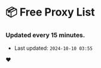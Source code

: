 # :package: Free Proxy List
### Updated every 15 minutes.

- Last updated: `2024-10-10 03:55`

:heart:
